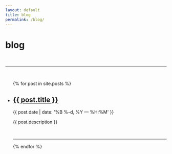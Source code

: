 ```yaml
---
layout: default
title: blog
permalink: /blog/
---
```


<div class="header-bar">
  <h1>blog</h1>
  <br/>
  <hr>
  <br/>
</div>

<ul class="post-list">
  {% for post in site.posts %}
    <li>
      <h2><a class="post-title" href="{{ post.url | prepend: site.baseurl }}">{{ post.title }}</a></h2>
        <p class="post-meta">{{ post.date | date: '%B %-d, %Y — %H:%M' }}</p>
        <p>{{ post.description }}</p>
		<br/>
        <hr/>
    </li>
  {% endfor %}
</ul>
